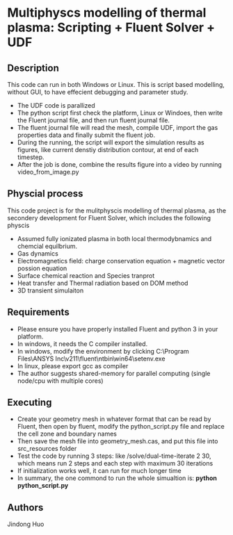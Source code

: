 # Multiphyscs modelling of thermal plasma: Scripting + Fluent Solver + UDF

## Description
This code can run in both Windows or Linux. This is script based modelling, without GUI, to have effecient debugging and parameter study.
* The UDF code is parallized
* The python script first check the platform, Linux or Windoes, then write the Fluent journal file, and then run fluent journal file.
* The fluent journal file will read the mesh, compile UDF, import the gas properties data and finally submit the fluent job.
* During the running, the script will export the simulation results as figures, like current denstiy distribution contour, at end of each timestep.
* After the job is done, combine the results figure into a video by running video_from_image.py

## Physcial process
This code project is for the mulitphyscis modelling of thermal plasma, as the secondery development for Fluent Solver, which includes the following physcis

* Assumed fully ionizated plasma in both local thermodybnamics and chemcial equilbrium. 
* Gas dynamics
* Electromagnetics field: charge conservation equation + magnetic vector possion equation
* Surface chemical reaction and Species tranprot
* Heat transfer and Thermal radiation based on DOM method
* 3D transient simulaiton

## Requirements
* Please ensure you have properly installed Fluent and python 3 in your platform.
* In windows, it needs the C compiler installed. 
* In windows, modify the environment by clicking C:\Program Files\ANSYS Inc\v211\fluent\ntbin\win64\setenv.exe 
* In linux, please export gcc as compiler
* The author suggests shared-memory for parallel computing (single node/cpu with multiple cores)

## Executing 
* Create your geometry mesh in whatever format that can be read by Fluent, then open by fluent, modify the python_script.py file and replace the cell zone and boundary names
* Then save the mesh file into geometry_mesh.cas, and put this file into src_resources folder
* Test the code by running 3 steps: like /solve/dual-time-iterate 2 30, which means run 2 steps and each step with maximum 30 iterations
* If initialization works well, it can run for much longer time
* In summary, the one commond to run the whole simualtion is: **python python_script.py**

## Authors
Jindong Huo
